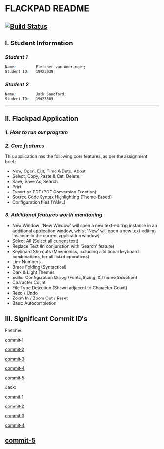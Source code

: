 
# FLACKPAD README
[![Build Status](https://travis-ci.com/jcksndfrd/251-Assignment1-2021-Jack-Fletch.svg?token=3iNyKMBw8kts3fofKzyU&branch=master)](https://travis-ci.com/jcksndfrd/251-Assignment1-2021-Jack-Fletch)
---
## **I. Student Information**

### *Student 1*
```css
Name:         Fletcher van Ameringen;
Student ID:   19023939
```
### *Student 2*
```css
Name:         Jack Sandford;
Student ID:   19025303
```
---

## **II. Flackpad Application**
### *1. How to run our program*

### *2. Core features*
This application has the following core features, as per the assignment brief: 
 - New, Open, Exit, Time & Date, About
 - Select, Copy, Paste & Cut, Delete
 - Save, Save As, Search
 - Print
 - Export as PDF (PDF Conversion Function)
 - Source Code Syntax Highlighting (Theme-Based)
 - Configuration files (YAML)

### *3. Additional features worth mentioning*
 - New Window ('New Window' will open a new text-editing instance in an additional application window, whilst 'New' will open a new text-editing instance in the current application window)
 - Select All (Select all current text)
 - Replace Text (In conjunction with 'Search' feature)
 - Keyboard Shorcuts (Mnemonics, including additional keyboard combinations, for all listed operations)
 - Line Numbers
 - Brace Folding (Syntactical) 
 - Dark & Light Themes
 - Editor Configuration Dialog (Fonts, Sizing, & Theme Selection)
 - Character Count
 - File Type Detection (Shown adjacent to Character Count) 
 - Redo / Undo
 - Zoom In / Zoom Out / Reset
 - Basic Autocompletion

## **III. Significant Commit ID's**
Fletcher:

 [commit-1](https://github.com/jcksndfrd/251-Assignment1-2021-Jack-Fletch/commit/859ee5b86d1c50ebb8d46de17d0d4dbbac2842b1)
 
 [commit-2](https://github.com/jcksndfrd/251-Assignment1-2021-Jack-Fletch/commit/93f2ea64619445a802a6b3ba8a7047c658c18670)

 [commit-3](https://github.com/jcksndfrd/251-Assignment1-2021-Jack-Fletch/commit/9ee712f43a32385435bd94083db488c63b4278c7)
 
 [commit-4](https://github.com/jcksndfrd/251-Assignment1-2021-Jack-Fletch/commit/2f2b275a6a69d346a888cdf9867a2b718dd06ebc)
 
 [commit-5](https://github.com/jcksndfrd/251-Assignment1-2021-Jack-Fletch/commit/855052590b90ec928c91624a0a2e1ce73db5fead)
 
Jack:

 [commit-1](https://github.com/jcksndfrd/251-Assignment1-2021-Jack-Fletch/commit/f800d66775d4122f571637ae4a80baa1cf949e3b)

 [commit-2](https://github.com/jcksndfrd/251-Assignment1-2021-Jack-Fletch/commit/cf044f57f0db3d5c0eb623af2703864b26c03a25)

 [commit-3](https://github.com/jcksndfrd/251-Assignment1-2021-Jack-Fletch/commit/5f719a4aea00bb850eed37d79b72a2dd6c906e9b)

 [commit-4](https://github.com/jcksndfrd/251-Assignment1-2021-Jack-Fletch/commit/726d3de7b88aaf54c0bc2ed2288176ac85199606)

 [commit-5](https://github.com/jcksndfrd/251-Assignment1-2021-Jack-Fletch/commit/5710b718baa5ad91dec23e15271e42a813222644)
---
